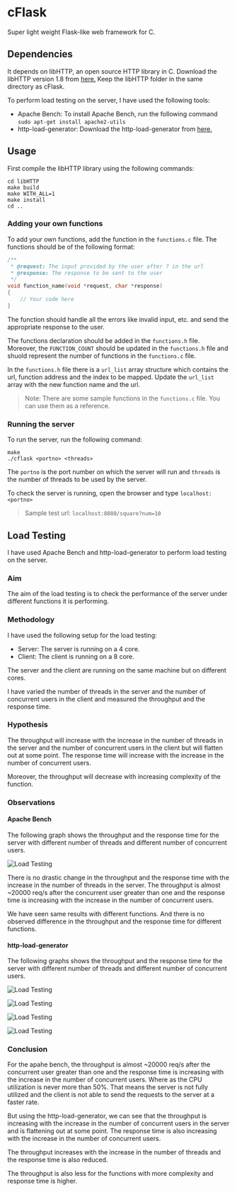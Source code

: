 # cFlask

Super light weight Flask-like web framework for C.

## Dependencies

It depends on libHTTP, an open source HTTP library in C. Download the libHTTP version 1.8 from [here.](https://www.google.com/url?q=https://github.com/lammertb/libhttp/archive/v1.8.zip&sa=D&source=editors&ust=1673945574039344&usg=AOvVaw0E9xrE0wTCzGQKh1hYwEEc) Keep the libHTTP folder in the same directory as cFlask.

To perform load testing on the server, I have used the following tools:

- Apache Bench: To install Apache Bench, run the following command `sudo apt-get install apache2-utils`
- http-load-generator: Download the http-load-generator from [here.](https://github.com/rickydebojeet/http-load-generator)

## Usage

First compile the libHTTP library using the following commands:

```console
cd libHTTP
make build
make WITH_ALL=1
make install
cd ..
```

### Adding your own functions

To add your own functions, add the function in the `functions.c` file. The functions should be of the following format:

```c
/**
 * @request: The input provided by the user after ? in the url
 * @response: The response to be sent to the user
 */
void function_name(void *request, char *response)
{
    // Your code here
}
```

The function should handle all the errors like invalid input, etc. and send the appropriate response to the user.

The functions declaration should be added in the `functions.h` file. Moreover, the `FUNCTION_COUNT` should be updated in the `functions.h` file and shuold represent the number of functions in the `functions.c` file.

In the `functions.h` file there is a `url_list` array structure which contains the url, function address and the index to be mapped. Update the `url_list` array with the new function name and the url.

> Note: There are some sample functions in the `functions.c` file. You can use them as a reference.

### Running the server

To run the server, run the following command:

```console
make
./cflask <portno> <threads>
```

The `portno` is the port number on which the server will run and `threads` is the number of threads to be used by the server.

To check the server is running, open the browser and type `localhost:<portno>`

> Sample test url: `localhost:8080/square?num=10`

## Load Testing

I have used Apache Bench and http-load-generator to perform load testing on the server.

### Aim

The aim of the load testing is to check the performance of the server under different functions it is performing.

### Methodology

I have used the following setup for the load testing:

- Server: The server is running on a 4 core.
- Client: The client is running on a 8 core.

The server and the client are running on the same machine but on different cores.

I have varied the number of threads in the server and the number of concurrent users in the client and measured the throughput and the response time.

### Hypothesis

The throughput will increase with the increase in the number of threads in the server and the number of concurrent users in the client but will flatten out at some point. The response time will increase with the increase in the number of concurrent users.

Moreover, the throughput will decrease with increasing complexity of the function.

### Observations

#### Apache Bench

The following graph shows the throughput and the response time for the server with different number of threads and different number of concurrent users.

![Load Testing](./plots/ab/loadtest1.png)

There is no drastic change in the throughput and the response time with the increase in the number of threads in the server. The throughput is almost ~20000 req/s after the concurrent user greater than one and the response time is increasing with the increase in the number of concurrent users.

We have seen same results with different functions. And there is no observed difference in the throughput and the response time for different functions.

#### http-load-generator

The following graphs shows the throughput and the response time for the server with different number of threads and different number of concurrent users.

![Load Testing](./plots/custom_load_gen/loadtest1.png)

![Load Testing](./plots/custom_load_gen/loadtest2.png)

![Load Testing](./plots/custom_load_gen/loadtest3.png)

![Load Testing](./plots/custom_load_gen/loadtest_func1.png)

### Conclusion

For the apahe bench, the throughput is almost ~20000 req/s after the concurrent user greater than one and the response time is increasing with the increase in the number of concurrent users. Where as the CPU utilization is never more than 50%. That means the server is not fully utilized and the client is not able to send the requests to the server at a faster rate.

But using the http-load-generator, we can see that the throughput is increasing with the increase in the number of concurrent users in the server and is flattening out at some point. The response time is also increasing with the increase in the number of concurrent users.

The throughput increases with the increase in the number of threads and the response time is also reduced.

The throughput is also less for the functions with more complexity and response time is higher.
